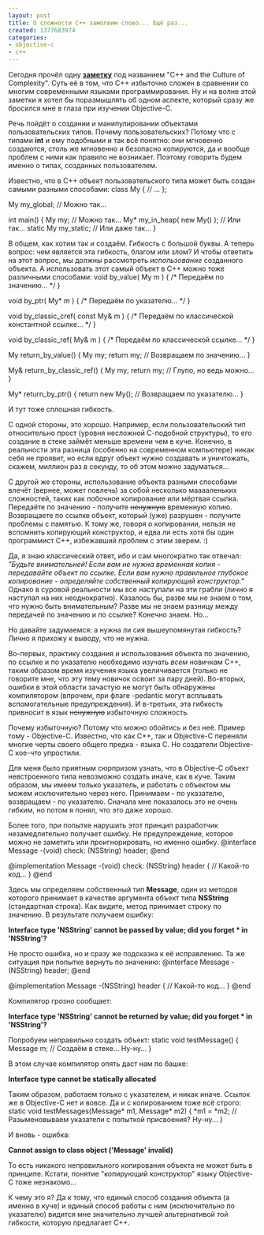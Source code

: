 ```yaml
---
layout: post
title: О сложности С++ замолвим слово... Ещё раз...
created: 1377683974
categories:
- objective-c
- c++
---
```

<!--break-->
Сегодня прочёл одну <strong><a href="http://blog.greaterthanzero.com/post/58482859780/c-and-the-culture-of-complexity">заметку</a></strong> под названием "C++ and the Culture of Complexity". Суть её в том, что С++ избыточно сложен в сравнении со многим современными языками программирования. Ну и на волне этой заметки я хотел бы поразмышлять об одном аспекте, который сразу же бросился мне в глаза при изучении Objective-C.

Речь пойдёт о создании и манипулировании объектами пользовательских типов. Почему пользовательских? Потому что с типами <strong>int</strong> и ему подобными и так всё понятно: они мгновенно создаются, столь же мгновенно и безопасно копируются, да и вообще проблем с ними как правило не возникает. Поэтому говорить будем именно о типах, созданных пользователем.

Известно, что в C++ объект пользовательского типа может быть создан самыми разными способами:
<cpp>
class My {
    // ...
};

My my_global; // Можно так...

int main() {
    My my; // Можно так...
    My* my_in_heap( new My() ); // Или так...
    static My my_static; // Или даже так...
}
</cpp>

В общем, как хотим так и создаём. Гибкость с большой буквы. А теперь вопрос: чем является эта гибкость, благом или злом? И чтобы ответить на этот вопрос, мы должны рассмотреть <em>использование</em> созданного объекта. А использовать этот самый объект в C++ можно тоже различными способами:
<cpp>
void by_value( My m ) { /* Передаём по значению... */ }

void by_ptr( My* m ) { /* Передаём по указателю... */ }

void by_classic_cref( const My& m ) { /* Передаём по классической константной ссылке... */ }

void by_classic_ref( My& m ) { /* Передаём по классической ссылке... */ }

My return_by_value() {
    My my;
    return my; // Возвращаем по значению...
}

My& return_by_classic_ref() {
    My my;
    return my; // Глупо, но ведь можно...
}

My* return_by_ptr() {
    return new My(); // Возвращаем по указателю...
}
</cpp>

И тут тоже сплошная гибкость.

С одной стороны, это хорошо. Например, если пользовательский тип относительно прост (уровня несложной С-подобной структуры), то его создание в стеке займёт меньше времени чем в куче. Конечно, в реальности эта разница (особенно на современном компьютере) никак себя не проявит, но если вдруг объект нужно создавать и уничтожать, скажем, миллион раз в секунду, то об этом можно задуматься...

С другой же стороны, использование объекта разными способами влечёт (вернее, может повлечь) за собой несколько мааааленьких сложностей, таких как побочное копирование или мёртвая ссылка. Передаёте по значению - получите <del>ненужную</del> временную копию. Возвращаете по ссылке объект, который (уже) разрушен - получите проблемы с памятью. К тому же, говоря о копировании, нельзя не вспомнить копирующий конструктор, и едва ли есть хотя бы один программист С++, избежавший проблем с этим зверем. :)

Да, я знаю классический ответ, ибо и сам многократно так отвечал: <em>"Будьте внимательней! Если вам не нужна временная копия - передавайте объект по ссылке. Если вам нужно правильное глубокое копирование - определяйте собственный копирующий конструктор."</em> Однако в суровой реальности мы все наступали на эти грабли (лично я наступал на них неоднократно). Казалось бы, разве мы не знаем о том, что нужно быть внимательным? Разве мы не знаем разницу между передачей по значению и по ссылке? Конечно знаем. Но...

Но давайте задумаемся: а нужна ли сия вышеупомянутая гибкость? Лично я прихожу к выводу, что не нужна.

Во-первых, практику создания и использования объекта по значению, по ссылке и по указателю необходимо изучать <em>всем</em> новичкам С++, таким образом время изучения языка увеличивается (только не говорите мне, что эту тему новичок освоит за пару дней). Во-вторых, ошибки в этой области зачастую не могут быть обнаружены компилятором (впрочем, при флаге -pedantic могут всплывать вспомогательные предупреждения). И в-третьих, эта гибкость привносит в язык <del>ненужную</del> избыточную сложность.

Почему избыточную? Потому что можно обойтись и без неё. Пример тому - Objective-C. Известно, что как C++, так и Objective-C переняли многие черты своего общего предка - языка С. Но создатели Objective-C кое-что упростили.

Для меня было приятным сюрпризом узнать, что в Objective-C объект невстроенного типа невозможно создать иначе, как в куче. Таким образом, мы имеем только указатель, и работать с объектом мы можем исключительно через него. Принимаем - по указателю, возвращаем - по указателю. Сначала мне показалось это не очень гибким, но потом я понял, что это даже хорошо.

Более того, при попытке нарушить этот принцип разработчик незамедлительно получает ошибку. Не предупреждение, которое можно не заметить или проигнорировать, но именно ошибку.
<m>
@interface Message
-(void) check: (NSString) header;
@end

@implementation Message
-(void) check: (NSString) header {
    // Какой-то код...
}
@end
</m>

Здесь мы определяем собственный тип <strong>Message</strong>, один из методов которого принимает в качестве аргумента объект типа <strong>NSString</strong> (стандартная строка). Как видите, метод принимает строку по значению. В результате получаем ошибку:

<strong>Interface type 'NSString' cannot be passed by value; did you forget * in 'NSString'?</strong>

Не просто ошибка, но и сразу же подсказка к её исправлению. Та же ситуация при попытке вернуть по значению:
<m>
@interface Message
-(NSString) header;
@end

@implementation Message
-(NSString) header {
    // Какой-то код...
}
@end
</m>

Компилятор грозно сообщает:

<strong>Interface type 'NSString' cannot be returned by value; did you forget * in 'NSString'?</strong>

Попробуем неправильно создать объект:
<m>
static void testMessage() {
    Message m; // Создаём в стеке... Ну-ну...
}
</m>

В этом случае компилятор опять даст нам по башке:

<strong>Interface type cannot be statically allocated</strong>

Таким образом, работаем только с указателем, и никак иначе. Ссылок же в Objective-C нет и вовсе. Да и с копированием тоже всё строго:
<m>
static void testMessages(Message* m1, Message* m2) {
    *m1 = *m2; // Разыменовываем указатели с попыткой присвоения? Ну-ну...
}
</m>

И вновь - ошибка:

<strong>Cannot assign to class object ('Message' invalid)</strong>

То есть никакого неправильного копирования объекта не может быть в принципе. Кстати, понятие "копирующий конструктор" языку Objective-C тоже незнакомо...

К чему это я? Да к тому, что единый способ создания объекта (а именно в куче) и единый способ работы с ним (исключительно по указателю) видится мне значительно лучшей альтернативой той гибкости, которую предлагает C++.
